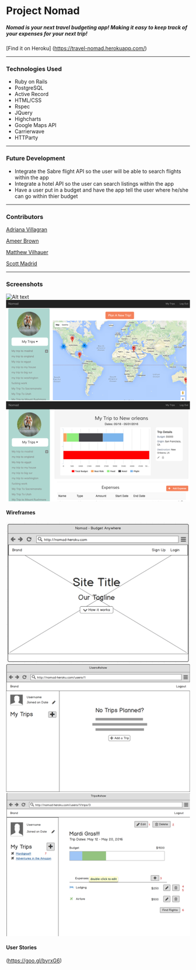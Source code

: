 # Project Nomad

##### Nomad is your next travel budgeting app! Making it easy to keep track of your expenses for your next trip!

[Find it on Heroku] (https://travel-nomad.herokuapp.com/)

---

### Technologies Used
* Ruby on Rails
* PostgreSQL
* Active Record
* HTML/CSS
* Rspec
* JQuery
* Highcharts
* Google Maps API
* Carrierwave
* HTTParty

---

### Future Development
* Integrate the Sabre flight API so the user will be able to search flights within the app
* Integrate a hotel API so the user can search listings within the app
* Have a user put in a budget and have the app tell the user where he/she can go within thier budget

---

### Contributors
[Adriana Villagran](https://github.com/adrianavillagran)

[Ameer Brown](https://github.com/Ameer-Brown)

[Matthew Vilhauer](https://github.com/matthewvilhauer)

[Scott Madrid](https://github.com/samadrid92)

---

### Screenshots
![Alt text](public/screenshots/splash_page_ss.png "Splash Screen")
![Alt text](public/screenshots/user_show_ss.png "User Show")
![Alt text](public/screenshots/trip_show_ss.png "Trip Show")

#### Wireframes
![Alt text](public/wireframes/wsplash_page_ss.png "wireframe Splash Screen")
![Alt text](public/wireframes/wuser_show_ss.png "wireframe User Show")
![Alt text](public/wireframes/budget_bar_ss.png "wireframe Trip Show")

#### User Stories
(https://goo.gl/byrxG6)
